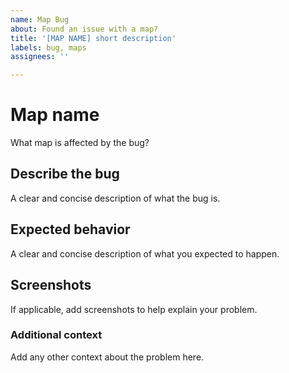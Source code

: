 ```yaml
---
name: Map Bug
about: Found an issue with a map?
title: '[MAP NAME] short description'
labels: bug, maps
assignees: ''

---
```


# Map name
What map is affected by the bug?

## Describe the bug
A clear and concise description of what the bug is.

## Expected behavior
A clear and concise description of what you expected to happen.

## Screenshots
If applicable, add screenshots to help explain your problem.

### Additional context
Add any other context about the problem here.
